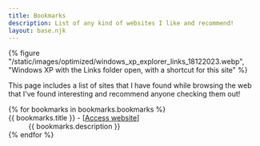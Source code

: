 ```yaml
---
title: Bookmarks
description: List of any kind of websites I like and recommend!
layout: base.njk
---
```


{% figure "/static/images/optimized/windows_xp_explorer_links_18122023.webp", "Windows XP with the Links folder open, with a shortcut for this site" %}

This page includes a list of sites that I have found while browsing the web that I've found interesting and recommend anyone checking them out!

<dl>
{% for bookmarks in bookmarks.bookmarks %}
    <dt>{{ bookmarks.title }} - [<a href="{{ bookmarks.url }}">Access website</a>]</dt>
    <dd>{{ bookmarks.description }}</dd>
{% endfor %}
</dl>
